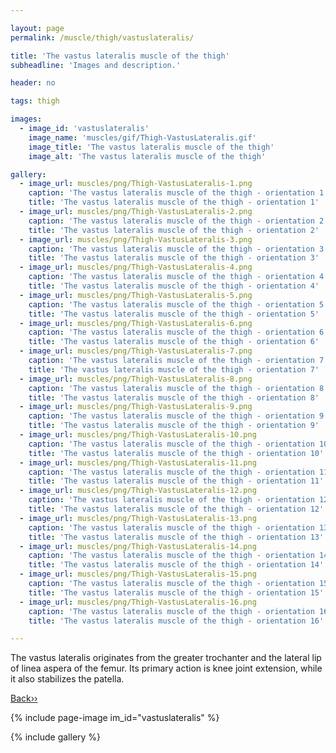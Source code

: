 ```yaml
---

layout: page
permalink: /muscle/thigh/vastuslateralis/

title: 'The vastus lateralis muscle of the thigh'
subheadline: 'Images and description.'

header: no

tags: thigh

images:
  - image_id: 'vastuslateralis'
    image_name: 'muscles/gif/Thigh-VastusLateralis.gif'
    image_title: 'The vastus lateralis muscle of the thigh'
    image_alt: 'The vastus lateralis muscle of the thigh' 

gallery:
  - image_url: muscles/png/Thigh-VastusLateralis-1.png
    caption: 'The vastus lateralis muscle of the thigh - orientation 1'
    title: 'The vastus lateralis muscle of the thigh - orientation 1'
  - image_url: muscles/png/Thigh-VastusLateralis-2.png
    caption: 'The vastus lateralis muscle of the thigh - orientation 2'
    title: 'The vastus lateralis muscle of the thigh - orientation 2'
  - image_url: muscles/png/Thigh-VastusLateralis-3.png
    caption: 'The vastus lateralis muscle of the thigh - orientation 3'
    title: 'The vastus lateralis muscle of the thigh - orientation 3'
  - image_url: muscles/png/Thigh-VastusLateralis-4.png
    caption: 'The vastus lateralis muscle of the thigh - orientation 4'
    title: 'The vastus lateralis muscle of the thigh - orientation 4'
  - image_url: muscles/png/Thigh-VastusLateralis-5.png
    caption: 'The vastus lateralis muscle of the thigh - orientation 5'
    title: 'The vastus lateralis muscle of the thigh - orientation 5'
  - image_url: muscles/png/Thigh-VastusLateralis-6.png
    caption: 'The vastus lateralis muscle of the thigh - orientation 6'
    title: 'The vastus lateralis muscle of the thigh - orientation 6'
  - image_url: muscles/png/Thigh-VastusLateralis-7.png
    caption: 'The vastus lateralis muscle of the thigh - orientation 7'
    title: 'The vastus lateralis muscle of the thigh - orientation 7'
  - image_url: muscles/png/Thigh-VastusLateralis-8.png
    caption: 'The vastus lateralis muscle of the thigh - orientation 8'
    title: 'The vastus lateralis muscle of the thigh - orientation 8'
  - image_url: muscles/png/Thigh-VastusLateralis-9.png
    caption: 'The vastus lateralis muscle of the thigh - orientation 9'
    title: 'The vastus lateralis muscle of the thigh - orientation 9'
  - image_url: muscles/png/Thigh-VastusLateralis-10.png
    caption: 'The vastus lateralis muscle of the thigh - orientation 10'
    title: 'The vastus lateralis muscle of the thigh - orientation 10'
  - image_url: muscles/png/Thigh-VastusLateralis-11.png
    caption: 'The vastus lateralis muscle of the thigh - orientation 11'
    title: 'The vastus lateralis muscle of the thigh - orientation 11'
  - image_url: muscles/png/Thigh-VastusLateralis-12.png
    caption: 'The vastus lateralis muscle of the thigh - orientation 12'
    title: 'The vastus lateralis muscle of the thigh - orientation 12'
  - image_url: muscles/png/Thigh-VastusLateralis-13.png
    caption: 'The vastus lateralis muscle of the thigh - orientation 13'
    title: 'The vastus lateralis muscle of the thigh - orientation 13'
  - image_url: muscles/png/Thigh-VastusLateralis-14.png
    caption: 'The vastus lateralis muscle of the thigh - orientation 14'
    title: 'The vastus lateralis muscle of the thigh - orientation 14'
  - image_url: muscles/png/Thigh-VastusLateralis-15.png
    caption: 'The vastus lateralis muscle of the thigh - orientation 15'
    title: 'The vastus lateralis muscle of the thigh - orientation 15'
  - image_url: muscles/png/Thigh-VastusLateralis-16.png
    caption: 'The vastus lateralis muscle of the thigh - orientation 16'
    title: 'The vastus lateralis muscle of the thigh - orientation 16'

---
```


The vastus lateralis originates from the greater trochanter and the lateral lip of linea aspera of the femur. Its primary action is knee joint extension, while it also stabilizes the patella.

[Back››](/muscle/thigh/)

{% include page-image im_id="vastuslateralis" %}

{% include gallery %}
